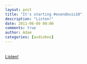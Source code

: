 ```yaml
---
layout: post
title: "It's starting #esendexis10"
description: "Listen!"
date: 2011-06-09 00:00
comments: true
author: Adam
categories: [audioboo]
---
```


<div class='p_embed p_image_embed'>
<img alt="Media_httpaudioboofmb_lbuth" height="1" src="http://getfile1.posterous.com/getfile/files.posterous.com/adambird/pdzeBvpyHmEbBHkyfmCxmAEaaBoHzsyAoilExsaFgEiFhGAwqFbIEGuAjqbx/media_httpaudioboofmb_lbutH.jpg.scaled500.jpg" width="1" />
</div>
<br /><object type="application/x-shockwave-flash" height="129" width="400"><param name="movie" value="http://boos.audioboo.fm/swf/fullsize_player.swf" /><param name="scale" value="noscale" /><param name="salign" value="lt" /><param name="bgColor" value="#FFFFFF" /><param name="allowScriptAccess" value="always" /><param name="wmode" value="window" /><param name="FlashVars" value="mp3Time=05.59pm+09+Jun+2011&amp;rootID=boo_embed_381068&amp;mp3=http%3A%2F%2Faudioboo.fm%2Fboos%2F381068-it-s-starting-esendexis10.mp3%3Fsource%3Dembed&amp;mp3Author=adambird&amp;mp3LinkURL=http%3A%2F%2Faudioboo.fm%2Fboos%2F381068-it-s-starting-esendexis10&amp;mp3Title=It%27s+starting+%23esendexis10" /><a href="http://audioboo.fm/boos/381068-it-s-starting-esendexis10.mp3?source=embed">Listen!</a></object>